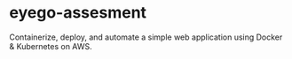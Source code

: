 # eyego-assesment
Containerize, deploy, and automate a simple web application using Docker &amp; Kubernetes on AWS. 
